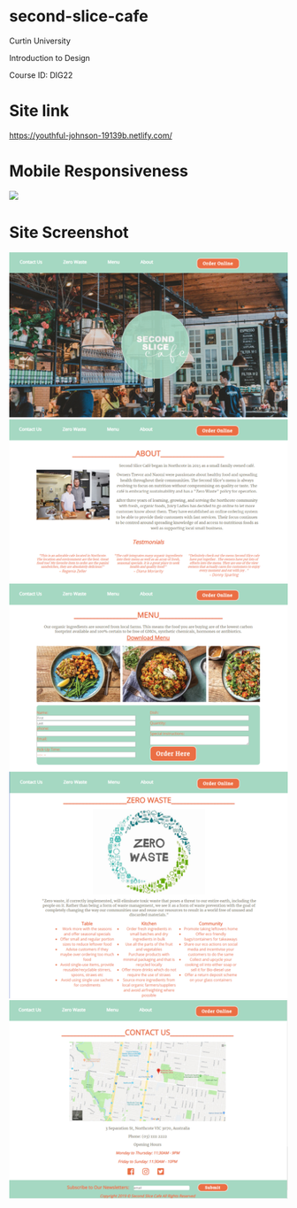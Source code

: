 # second-slice-cafe

Curtin University

Introduction to Design

Course ID: DIG22

# Site link

https://youthful-johnson-19139b.netlify.com/

# Mobile Responsiveness

![](/doc-img/record.gif)

# Site Screenshot

![](/doc-img/Capture1.PNG)
![](/doc-img/Capture2.PNG)
![](/doc-img/Capture3.PNG)
![](/doc-img/Capture4.PNG)
![](/doc-img/Capture5.PNG)

